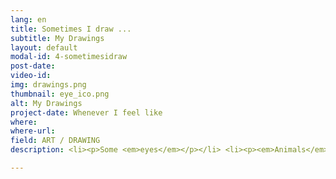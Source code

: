 ```yaml
---
lang: en
title: Sometimes I draw ...
subtitle: My Drawings
layout: default
modal-id: 4-sometimesidraw
post-date: 
video-id:
img: drawings.png
thumbnail: eye_ico.png
alt: My Drawings
project-date: Whenever I feel like
where: 
where-url: 
field: ART / DRAWING
description: <li><p>Some <em>eyes</em></p></li> <li><p><em>Animals</em> starting from geometric shapes (round/square/triangle/inverted triangle)</p></li> <li><p><em>Challenge</em> -> 5min to reproduce <a href="http://www.cartoonbrew.com/wp-content/uploads/2014/11/duet-glenkeane-baby.jpg">Glen Keane's Duet baby</a></p></li>

---
```

